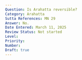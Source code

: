 ```yaml
---
Question: Is Arahatta reversible?
Category: Arahatta
Sutta References: MN 29
Answer: No.
Date Entered: March 11, 2025
Review Status: Not started
Level: 
Priority: 
Number: 
Draft: true
---
```


